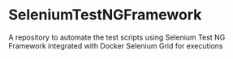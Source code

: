 # SeleniumTestNGFramework
A repository to automate the test scripts using Selenium Test NG Framework integrated with Docker Selenium Grid for executions
